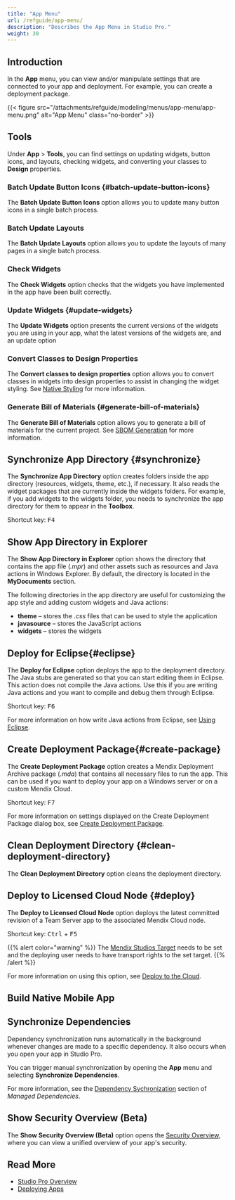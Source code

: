 ```yaml
---
title: "App Menu"
url: /refguide/app-menu/
description: "Describes the App Menu in Studio Pro."
weight: 30
---
```


## Introduction

In the **App** menu, you can view and/or manipulate settings that are connected to your app and deployment. For example, you can create a deployment package.

{{< figure src="/attachments/refguide/modeling/menus/app-menu/app-menu.png" alt="App Menu" class="no-border" >}}

## Tools

Under **App** > **Tools**, you can find settings on updating widgets, button icons, and layouts, checking widgets, and converting your classes to **Design** properties.

### Batch Update Button Icons {#batch-update-button-icons}

The **Batch Update Button Icons** option allows you to update many button icons in a single batch process.

### Batch Update Layouts

The **Batch Update Layouts** option allows you to update the layouts of many pages in a single batch process.

### Check Widgets

The **Check Widgets** option checks that the widgets you have implemented in the app have been built correctly.

### Update Widgets {#update-widgets}

The **Update Widgets** option presents the current versions of the widgets you are using in your app, what the latest versions of the widgets are, and an update option

### Convert Classes to Design Properties

The **Convert classes to design properties** option allows you to convert classes in widgets into design properties to assist in changing the widget styling. See [Native Styling](/refguide/mobile/designing-mobile-user-interfaces/native-styling/) for more information.

### Generate Bill of Materials {#generate-bill-of-materials}

The **Generate Bill of Materials** option allows you to generate a bill of materials for the current project. See [SBOM Generation](/refguide/sbom-generation/) for more information.

## Synchronize App Directory {#synchronize}

The **Synchronize App Directory** option creates folders inside the app directory (resources, widgets, theme, etc.), if necessary. It also reads the widget packages that are currently inside the widgets folders. For example, if you add widgets to the widgets folder, you needs to synchronize the app directory for them to appear in the **Toolbox**.

Shortcut key: <kbd>F4</kbd>

## Show App Directory in Explorer

The **Show App Directory in Explorer** option shows the directory that contains the app file (*.mpr*) and other assets such as resources and Java actions in Windows Explorer. By default, the directory is located in the **MyDocuments** section.

The following directories in the app directory are useful for customizing the app style and adding custom widgets and Java actions:

* **theme** – stores the *.css* files that can be used to style the application
* **javasource** – stores the JavaScript actions
* **widgets** – stores the widgets

## Deploy for Eclipse{#eclipse}

The **Deploy for Eclipse** option deploys the app to the deployment directory. The Java stubs are generated so that you can start editing them in Eclipse. This action does not compile the Java actions. Use this if you are writing Java actions and you want to compile and debug them through Eclipse.

Shortcut key: <kbd>F6</kbd>

For more information on how write Java actions from Eclipse, see [Using Eclipse](/refguide/using-eclipse/).

## Create Deployment Package{#create-package}

The **Create Deployment Package** option creates a Mendix Deployment Archive package (*.mda*) that contains all necessary files to run the app. This can be used if you want to deploy your app on a Windows server or on a custom Mendix Cloud.

Shortcut key:  <kbd>F7</kbd>

For more information on settings displayed on the Create Deployment Package dialog box, see [Create Deployment Package](/refguide/create-deployment-package-dialog/).

## Clean Deployment Directory {#clean-deployment-directory}

The **Clean Deployment Directory** option cleans the deployment directory.

## Deploy to Licensed Cloud Node {#deploy}

The **Deploy to Licensed Cloud Node** option deploys the latest committed revision of a Team Server app to the associated Mendix Cloud node.

Shortcut key:  <kbd>Ctrl</kbd> + <kbd>F5</kbd>

{{% alert color="warning" %}}
The [Mendix Studios Target](/developerportal/deploy/studio-deployment-settings/#target) needs to be set and the deploying user needs to have transport rights to the set target.
{{% /alert %}}

For more information on using this option, see [Deploy to the Cloud](/refguide/deploy-to-the-cloud-dialog/).

## Build Native Mobile App

## Synchronize Dependencies 

Dependency synchronization runs automatically in the background whenever changes are made to a specific dependency. It also occurs when you open your app in Studio Pro.

You can trigger manual synchronization by opening the **App** menu and selecting **Synchronize Dependencies**. 

For more information, see the [Dependency Sychronization](/refguide/managed-dependencies/#dependency-synchronization) section of *Managed Dependencies*.

## Show Security Overview (Beta)

The **Show Security Overview (Beta)** option opens the [Security Overview](/refguide/security-overview/), where you can view a unified overview of your app's security. 

## Read More

* [Studio Pro Overview](/refguide/studio-pro-overview/)
* [Deploying Apps](/deployment/)
